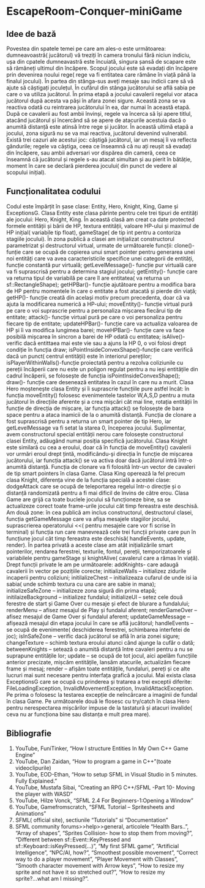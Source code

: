 # EscapeRoom-Conquer-miniGame
## Idee de bază

Povestea din spatele temei pe care am ales-o este următoarea: dumneavoastră( jucătorul) vă treziți în camera tronului fără niciun indiciu, ușa din cpatele dumneavastră este încuiată, singura șansă de scapare este să rămâneți ultimul din încăpere. Scopul jocului este să evadați din încăpere prin devenirea noului rege( rege va fi entitatea care rămâne în viață până la finalul jocului).
În partea din stânga-sus aveți mesaje sau indicii care să vă ajute să câștigați joculețul. În cufărul din stânga jucătorului se află sabia pe care o va utiliza jucătorul. 
În prima etapă a jocului cavalerii regelui vor ataca jucătorul după acesta va păși în afara zonei sigure. Această zona se va reactiva odată cu reintrarea jucătorului în ea, dar numai în această etapă. După ce cavalerii au fost ambii învinși, regele va încerca să își apere titlul, atacând jucătorul și încercând să se apere de atacurile acestuia dacă o anumită distanță este atinsă între rege și jucător. În această ultimă etapă a jocului, zona sigură nu se va mai reactiva, jucătorul devenind vulnerabil.
Există trei cazuri ale acestui joc: câștigă jucătorul, iar un mesaj îi va reflecta gândurile; regele va câștiga, ceea ce înseamnă că nu ați reușit să evadați din încăpere, sau ambii adversari vor dispărea din cameră, ceea ce înseamnă că jucătorul și regele s-au atacat simultan și au pierit în bătăție, moment în care se declară pierderea jocului( din punct de vedere al scopului inițial).
## Funcționalitatea codului
Codul este împărțit în șase clase: Entity, Hero, Knight, King, Game și ExceptionsG.
Clasa Entity este clasa părinte pentru cele trei tipuri de entități ale jocului: Hero, Knight, King. În această clasă am creat  ca date protected formele entității și bării de HP, textura entității, valoare HP-ului și maximul de HP inițial( variabile tip float), gameStage( de tip int pentru a contoriza stagiile jocului).
În zona publică a clasei am inițializat constructorul parametrizat și destructorul virtual, urmate de următoarele funcții: clone()- funție care se ocupă de copierea unui smart pointer pentru generarea unei noi entități care va avea caracteristicile specifice unei categorii de entități, funcție constantă pur virtuală; getLevelMessage()- funcție pur virtuală care va fi suprascrisă pentru a determina stagiul jocului; getEntity()- funcție care va returna tipul de variabilă pe care îl are entitatea( va returna un sf::RectangleShape); getHPBar()- funcție ajutătoare pentru a modifica bara de HP pentru momentele în care o entitate a fost atacată și pierde din viață; getHP()- funcție creată din același motiv precum precedenta, doar că va ajuta la modificarea numerică a HP-ului; moveEntity()- funcție virtual pură pe care o voi suprascrie pentru a personaliza mișcarea fiecărui tip de entitate; attack()- funcție virtual pură pe care o voi personaliza pentru fiecare tip de entitate; updateHPBar()- funcție care va actualiza valoarea de HP și îi va modifica lungimea barei; moveHPBar()- funcție care va face posibilă mișcarea în sincron a barei de HP odată cu entitatea; isAlive()- verific dacă entittaea mai este vie sau a ajuns la HP 0, o voi folosi drept condiție în funcția draw; isPointInsideConvexShape()-funcție care verifică dacă un punct( centrul entității) este în interiorul pereților; isPlayerWithinWalls()-funcție proiectată pentru a rezolva coliziunile cu pereții încăperii care nu este un poligon regulat pentru a nu ieși entitățile din cadrul încăperii, se folosește de funcția isPointInsideConvexShape(); draw()- funcție care desenează entitatea în cazul în care nu a murit.
Clasa Hero moștenește clasa Entity și îi suprascrie funcțiile pure astfel încât: în funcția moveEntity() folosesc evenimentele tastelor W,A,S,D pentru a muta jucătorul în direcțiile aferente și a crea mișcări cât mai line, rotația entității în funcție de direcția de mișcare, iar funcția attack() se folosește de bara space pentru a ataca inamicii de la o anumită distanță. Funcția de clonare a fost suprascrisă pentru a returna un smart pointer de tip Hero, iar getLevelMessage va fi setat la starea 0, începerea jocului.
Suplimentar, avem constructorul special entității nerou care folosește constructorul clasei Entity, adăugând numai posiția specifică jucătorului.
Clasa Knight este similară cu cea a eroului, doar că în funcția de moveEntity() cavalerii vor urmări eroul drept țintă, modificându-și direcția în funcție de mișcarea jucătorului, iar funcția attack() se va activa doar dacă jucătorul intră într-o anumită distanță. Funcția de clonare va fi folosită într-un vector de cavaleri de tip smart pointers în clasa Game.
Clasa King operează la fel precum clasa Knight, diferența vine de la funcția specială a acestei clase: dodgeAttack care se ocupă de teleportarea regelui într-o direcție și o distanță randomizată pentru a fi mai dificil de învins de către erou.
Clasa Game are grijă ca toate buclele jocului să funcționeze bine, sa se actualizeze corect toate frame-urile jocului cât timp fereastra este deschisă. Am două zone: în cea publică am inclus constructorul, destructorul clasei, funcția getGameMessage care va afișa mesajele stagiilor jocului, suprascrierea operatorului <<( pentru mesajele care vor fi scrise în terminal) și funcția run care manevrează cele trei funcții private care pun în funcțiune jocul cât timp fereastra este deschisă( handleEvents, update, render). 
În partea privată a aceste clase am atât inițializările smart pointerilor, rendarea ferestrei, texturile, fontul, pereții, temporizatoarele și variabilele pentru gameStage și knightAlive( cavalerul care a rămas în viață). Drept funcții private le am pe următoarele: addKnights- care adaugă cavalerii în vector pe pozițiile corecte; initializeWalls – initializez zidurile incaperii pentru coliziuni; initilalizeChest – initializeaza cufarul de unde isi ia sabia( unde schimb textura cu una care are sabie in mana); initializeSafeZone – initializeze zona sigură din prima etapă; initilaizeBackground – initializez fundalul; initializeUI – setez cele două ferestre de start și Game Over cu mesaje și efect de blurare a fundalului; renderMenu – afisez mesajul de Play și fundalul aferent; renderGameOver – afisez mesajul de Game Over și fundalul aferent;  updateGameMessage – afișează mesajul din etapa jocului în care se află jucătorul; handleEvents – se ocupă de evenimente( deschiderea ferestrei, schimbarea interfetei de joc); isInSafeZone – verific dacă jucătorul se află în aria zonei sigure; changeTexture – schimb textura eroului atunci când ajunge la cufăr o dată; betweenKnights – setează o anumită distanță între cavaleri pentru a nu se suprapune entitățile lor; update – se ocupă de tot jocul, aici apelăm funcțiile anterior precizate, mișcăm entitățile, lansăm atacurile, actualizăm fiecare frame și mesaj; render – afișăm toate entitățile, fundaluri, pereți și ce alte lucruri mai sunt necesare pentru interfața grafică a jocului.
Mai exista clasa ExceptionsG care se ocupă cu prinderea și tratarea a trei exceptii diferite: FileLoadingException, InvalidMovementException, InvalidAttackException. Pe prima o folosesc la testarea excepție de neîncărcare a imaginii de fundal în clasa Game. Pe următoarele două le flosesc cu try/catch în clasa Hero pentru nerespectarea mișcărilor impuse de la tastatură și atacuri invalide( ceva nu ar funcționa bine sau distanța e mult prea mare).

## Bibliografie 

1.	YouTube, FuniTinker, “How I structure Entities In My Own C++ Game Engine”
2.	YouTube, Dan Zaidan, “How to program a game in C++”(toate videoclipurile)
3.	 YouTube, EOD-Ethan, “How to setup SFML in Visual Studio in 5 minutes. Fully Explained.”
4.	YouTube, Mustafa Sibai, “Creating an RPG C++/SFML -Part 10- Moving the player with WASD”
5.	YouTube, Hilze Vonck, “SFML 2.4 For Beginners-1:Opening a Window”
6.	YouTube, Gamefromscratch, “SFML Tutorial – Spritesheets and Animations”
7.	SFML( official site), sectiunile “Tutorials” si “Documentation”
8.	SFML community forums>>help>>general, articolele “Health Bars..”, “Array of shapes”, “Sprites Collision- how to stop them from moving?”, “Different between sf::Event::KeyPressed and sf::Keyboard::isKeyPressed(…)”, “My first SFML game”, “Artificial Intelligence”, “NPC/AI, how?”, “Smoothest possible movement”, “Correct way to do a player movement”, “Player Movement with Classes”, “Smooth character movement with Arrow keys”, “How to resize my sprite and not have it so stretched out?”, “How to resize my sprite?...what am I missing?”.
